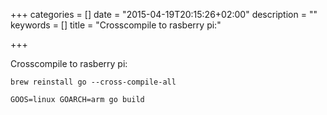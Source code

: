+++
categories = []
date = "2015-04-19T20:15:26+02:00"
description = ""
keywords = []
title = "Crosscompile to rasberry pi:"

+++


Crosscompile to rasberry pi:

```
brew reinstall go --cross-compile-all
```

```
GOOS=linux GOARCH=arm go build
```